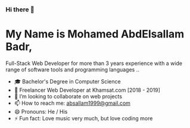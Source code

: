 ### Hi there 👋

# My Name is Mohamed AbdElsallam Badr, 
Full-Stack Web Developer for more than 3 years experience with a wide range of software tools and programming languages ..

- 🎓 Bachelor's Degree in Computer Science
- 🌱 Freelancer Web Developer at Khamsat.com [2018 - 2019]
- 📂 I’m looking to collaborate on web projects
- 📫 How to reach me: absallam1999@gmail.com
- 😄 Pronouns: He / His
- ⚡ Fun fact: Love music very much, but love coding more
